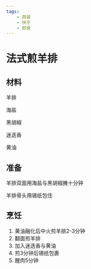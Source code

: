 ```yaml
---
tags:
    - 西餐
    - 快手
    - 即食
---
```


# 法式煎羊排

## 材料

羊排

海盐

黑胡椒

迷迭香

黄油

## 准备

羊排双面用海盐与黑胡椒腌十分钟

羊排骨头用锡纸包住

## 烹饪

1. 黄油融化后中火煎羊排2-3分钟
2. 翻面煎羊排
3. 加入迷迭香与黄油
4. 煎3分钟后锡纸包裹
5. 醒肉5分钟